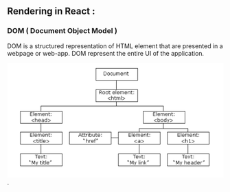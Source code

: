 ## Rendering in React :
### DOM ( Document Object Model )
DOM is a structured representation of HTML element that are presented in a webpage or web-app. DOM represent the entire UI of the application. 

![DOM example](./image/DOM_example.png "DOM example").